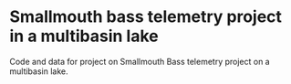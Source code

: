 
<!-- README.md is generated from README.Rmd. Please edit that file -->

# Smallmouth bass telemetry project in a multibasin lake

Code and data for project on Smallmouth Bass telemetry project on a
multibasin lake.
